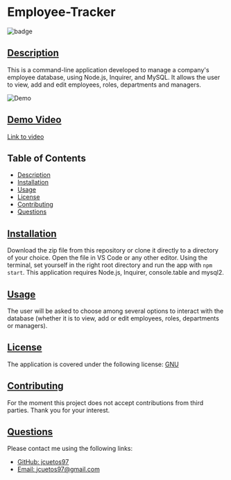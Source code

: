# Employee-Tracker

 ![badge](https://img.shields.io/badge/license-gnu-blue)

  ## [Description](#table-of-contents)

  This is a command-line application developed to manage a company's employee database, using Node.js, Inquirer, and MySQL. It allows the user to view, add and edit employees, roles, departments and managers.  
  
  ![Demo](./assets/images/SS%20Demo.png)

  ## [Demo Video](./assets/images/Readme%20Generator%20Demo.mp4)
  [Link to video](https://drive.google.com/file/d/1nj4svth5h1QONIEZ5B7Yi7TDmiZfoTBo/view) 

  ## Table of Contents
  * [Description](#description)
  * [Installation](#installation)
  * [Usage](#usage)
  * [License](#license)
  * [Contributing](#contributing)
  * [Questions](#questions)
  
  
  ## [Installation](#table-of-contents)

  Download the zip file from this repository or clone it directly to a directory of your choice. Open the file in VS Code or any other editor. Using the terminal, set yourself in the right root directory and run the app with `npm start`. This application requires Node.js, Inquirer, console.table and mysql2.

  ## [Usage](#table-of-contents)
  
  The user will be asked to choose among several options to interact with the database (whether it is to view, add or edit employees, roles, departments or managers). 
   
  ## [License](#table-of-contents)
  
  The application is covered under the following license:
  [GNU](https://choosealicense.com/licenses/gnu)
  

  ## [Contributing](#table-of-contents)
  
  For the moment this project does not accept contributions from third parties. Thank you for your interest.
  
  ## [Questions](#table-of-contents)
  
  Please contact me using the following links:
  * [GitHub: jcuetos97](https://github.com/jcuetos97)
  * [Email: jcuetos97@gmail.com](mailto:jcuetos97@gmail.com)
  
